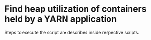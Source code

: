 # Find heap utilization of containers held by a YARN application
Steps to execute the script are described inside respective scripts.
